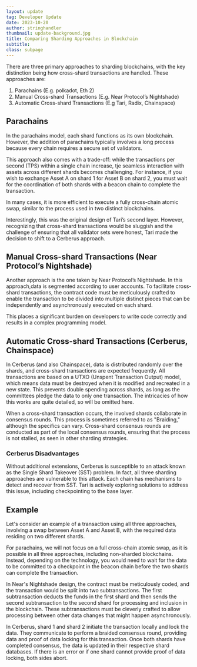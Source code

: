 ```yaml
---
layout: update
tag: Developer Update
date: 2023-10-20
author: stringhandler   
thumbnail: update-background.jpg
title: Comparing Sharding Approaches in Blockchain
subtitle: 
class: subpage
---
```



There are three primary approaches to sharding blockchains, with the key distinction being how cross-shard transactions are handled. These approaches are:

1. Parachains (E.g. polkadot, Eth 2)
2. Manual Cross-shard Transactions (E.g. Near Protocol’s Nightshade)
3. Automatic Cross-shard Transactions (E.g Tari, Radix, Chainspace)

## Parachains

In the parachains model, each shard functions as its own blockchain. However, the addition of parachains typically involves a long process because every chain requires a secure set of validators.

This approach also comes with a trade-off: while the transactions per second (TPS) within a single chain increase, tje seamless interaction with assets across different shards becomes challenging. 
For instance, if you wish to exchange Asset A on shard 1 for Asset B on shard 2, you must wait for the coordination of both shards with a beacon chain to complete the transaction. 
 
In many cases, it is more efficient to execute a fully cross-chain atomic swap, similar to the process used in two distinct blockchains. 


Interestingly, this was the original design of Tari’s second layer. However, recognizing that cross-shard transactions would be sluggish and the challenge of ensuring that all validator sets were honest, Tari made the decision to shift to a Cerberus approach.

## Manual Cross-shard Transactions (Near Protocol’s Nightshade)

Another approach is the one taken by Near Protocol’s Nightshade. In this approach,data is segmented according to user accounts. 
To facilitate cross-shard transactions, the contract code must be meticulously crafted to enable the transaction to be divided into multiple distinct 
pieces that can be independently and asynchronously executed on each shard. 

This places a significant burden on developers to write code correctly and results in a complex programming model.

## Automatic Cross-shard Transactions (Cerberus, Chainspace)
In Cerberus (and also Chainspace), data is distributed randomly over the shards, and cross-shard transactions are expected frequently. All transactions are based on a UTXO (Unspent Transaction Output) model, which means data must be destroyed when it is modified and recreated in a new state. 
This prevents double spending across shards, as long as the committees pledge the data to only one transaction. The intricacies of how this works are quite detailed, so will be omitted here.

When a cross-shard transaction occurs, the involved shards collaborate in consensus rounds. This process is sometimes referred to as "Braiding," although the specifics can vary. Cross-shard consensus rounds are conducted as part of the local consensus rounds, ensuring that the process is not stalled, as seen in other sharding strategies.

### Cerberus Disadvantages

Without additional extensions, Cerberus is susceptible to an attack known as the Single Shard Takeover (SST) problem. In fact, all three sharding approaches are vulnerable to this attack. Each chain has mechanisms to detect and recover from SST. Tari is actively exploring solutions to address this issue, including checkpointing to the base layer.

## Example

Let's consider an example of a transaction using all three approaches, involving a swap between Asset A and Asset B, with the required data residing on two different shards. 

For parachains, we will not focus on a full cross-chain atomic swap, as it is possible in all three approaches, including non-sharded blockchains. Instead, depending on the technology, you would need to wait for the data to be committed to a checkpoint in the beacon chain before the two shards can complete the transaction.

In Near's Nightshade design, the contract must be meticulously coded, and the transaction would be split into two subtransactions. The first subtransaction deducts the funds in the first shard and then sends the second subtransaction to the second shard for processing and inclusion in the blockchain. These subtransactions must be cleverly crafted to allow processing between other data changes that might happen asynchronously. 

In Cerberus, shard 1 and shard 2 initiate the transaction locally and lock the data. They communicate to perform a braided consensus round, providing data and proof of data locking for this transaction. Once both shards have completed consensus, the data is updated in their respective shard databases. If there is an error or if one shard cannot provide proof of data locking, both sides abort.
